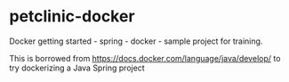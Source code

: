 # petclinic-docker
Docker getting started - spring - docker - sample project for training.


This is borrowed from https://docs.docker.com/language/java/develop/ to try dockerizing a Java Spring project
